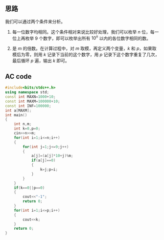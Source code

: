 ## 思路

我们可以通过两个条件来分析。

1. 每一位数字均相同。这个条件相对来说比较好处理，我们可以枚举 $n$ 位，每一位上再枚举 $9$ 个数字，即可以枚举出所有 $10^n$ 以内的各位数字相同的数。

1. 是 $m$ 的倍数。在计算过程中，对 $m$ 取模，再定义两个变量，$k$ 和 $p$，如果取模后为零，则用 $k$ 记录下当前的这个数字，用 $p$ 记录下这个数字重复了几次，最后循环 $p$ 遍，输出 $k$ 即可。

## AC code

```cpp
#include<bits/stdc++.h>
using namespace std;
const int MAXN=1000+10;
const int MAXM=100000+10;
const int INF=100000;
int a[MAXM];
int main()
{
	int n,m;
	int k=0,p=0;
	cin>>n>>m;
	for(int i=1;i<=n;i++)
	{
		for(int j=1;j<=9;j++)
		{
			a[j]=(a[j]*10+j)%m;
			if(a[j]==0) 
			{
				k=j;p=i;
			}
		}
	}
	if(k==0||p==0)
	{
		cout<<"-1";
		return 0;
	} 
	for(int i=1;i<=p;i++)
	{
		cout<<k;
	}
	return 0;
}
```
